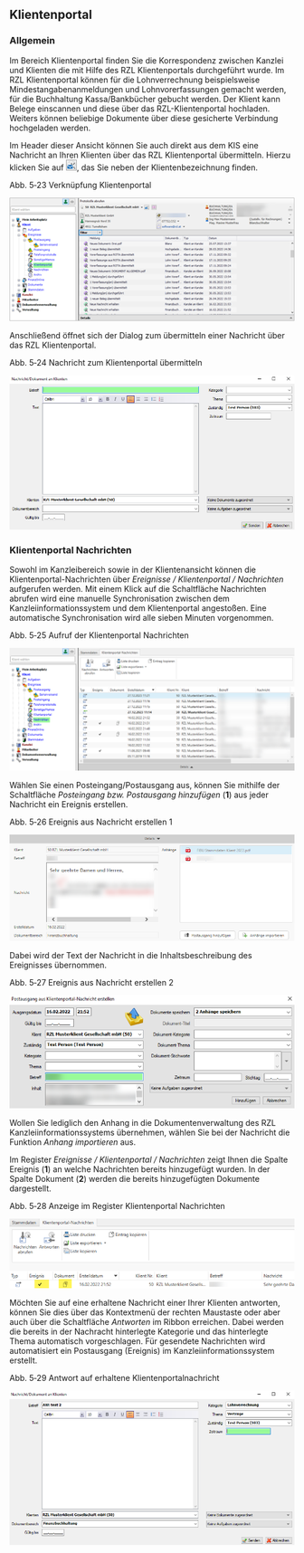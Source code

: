 
## Klientenportal

### Allgemein

Im Bereich Klientenportal finden Sie die Korrespondenz zwischen Kanzlei
und Klienten die mit Hilfe des RZL Klientenportals durchgeführt wurde.
Im RZL Klientenportal können für die Lohnverrechnung beispielsweise
Mindestangabenanmeldungen und Lohnvorerfassungen gemacht werden, für die
Buchhaltung Kassa/Bankbücher gebucht werden. Der Klient kann Belege
einscannen und diese über das RZL-Klientenportal hochladen. Weiters
können beliebige Dokumente über diese gesicherte Verbindung hochgeladen
werden.

Im Header dieser Ansicht können Sie auch direkt aus dem KIS eine
Nachricht an Ihren Klienten über das RZL Klientenportal übermitteln.
Hierzu klicken Sie auf ![Klientenportal-Symbol](<img/image115.png>), das Sie neben der
Klientenbezeichnung finden.

Abb. 5‑23 Verknüpfung Klientenportal

![Verknüpfung Klientenportal](<img/image116.png>)

Anschließend öffnet sich der Dialog zum übermitteln einer Nachricht über
das RZL Klientenportal.

Abb. 5‑24 Nachricht zum Klientenportal übermitteln

![Nachricht zum Klientenportal übermitteln](<img/image117.png>)

###  Klientenportal Nachrichten

Sowohl im Kanzleibereich sowie in der Klientenansicht können die
Klientenportal-Nachrichten über *Ereignisse / Klientenportal /
Nachrichten* aufgerufen werden. Mit einem Klick auf die Schaltfläche
Nachrichten abrufen wird eine manuelle Synchronisation zwischen dem
Kanzleiinformationssystem und dem Klientenportal angestoßen. Eine
automatische Synchronisation wird alle sieben Minuten vorgenommen.

Abb. 5‑25 Aufruf der Klientenportal Nachrichten

![Aufruf Klientenportal Nachrichten](<img/image118.png>)

Wählen Sie einen Posteingang/Postausgang aus, können Sie mithilfe der
Schaltfläche *Posteingang bzw. Postausgang hinzufügen* (**1**) aus jeder
Nachricht ein Ereignis erstellen.

Abb. 5‑26 Ereignis aus Nachricht erstellen 1

![Ereignis aus Nachricht erstellen I](<img/image119.png>)

Dabei wird der Text der Nachricht in die Inhaltsbeschreibung des
Ereignisses übernommen.

Abb. 5‑27 Ereignis aus Nachricht erstellen 2

![Ereignis aus Nachricht erstellen II](<img/image120.png>)

Wollen Sie lediglich den Anhang in die Dokumentenverwaltung des RZL
Kanzleiinformationssystems übernehmen, wählen Sie bei der Nachricht die
Funktion *Anhang importieren* aus.

Im Register *Ereignisse / Klientenportal / Nachrichten* zeigt Ihnen die
Spalte Ereignis (**1**) an welche Nachrichten bereits hinzugefügt
wurden. In der Spalte Dokument (**2**) werden die bereits hinzugefügten
Dokumente dargestellt.

Abb. 5‑28 Anzeige im Register Klientenportal Nachrichten

![Anzeige Register Kliport Nachrichten](<img/image121.png>)

Möchten Sie auf eine erhaltene Nachricht einer Ihrer Klienten antworten,
können Sie dies über das Kontextmenü der rechten Maustaste oder aber
auch über die Schaltfläche *Antworten* im Ribbon erreichen. Dabei werden
die bereits in der Nachracht hinterlegte Kategorie und das hinterlegte
Thema automatisch vorgeschlagen. Für gesendete Nachrichten wird
automatisiert ein Postausgang (Ereignis) im Kanzleiinformationssystem
erstellt.

Abb. 5‑29 Antwort auf erhaltene Klientenportalnachricht

![Antwort auf erhaltene Kliport Nachricht](<img/image122.png>)